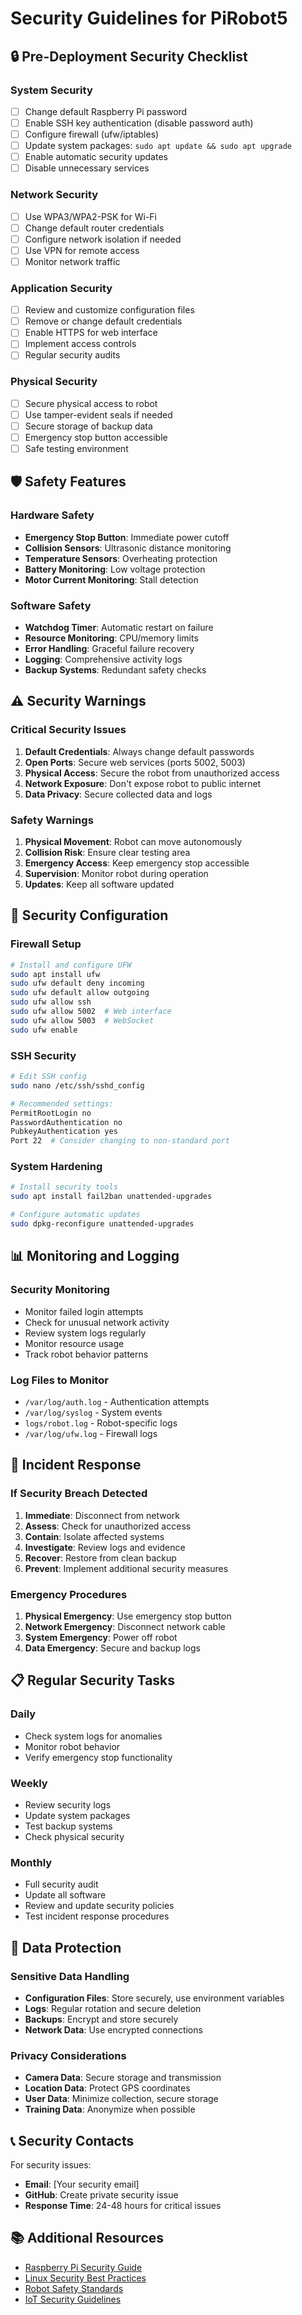 # Security Guidelines for PiRobot5

## 🔒 Pre-Deployment Security Checklist

### System Security
- [ ] Change default Raspberry Pi password
- [ ] Enable SSH key authentication (disable password auth)
- [ ] Configure firewall (ufw/iptables)
- [ ] Update system packages: `sudo apt update && sudo apt upgrade`
- [ ] Enable automatic security updates
- [ ] Disable unnecessary services

### Network Security
- [ ] Use WPA3/WPA2-PSK for Wi-Fi
- [ ] Change default router credentials
- [ ] Configure network isolation if needed
- [ ] Use VPN for remote access
- [ ] Monitor network traffic

### Application Security
- [ ] Review and customize configuration files
- [ ] Remove or change default credentials
- [ ] Enable HTTPS for web interface
- [ ] Implement access controls
- [ ] Regular security audits

### Physical Security
- [ ] Secure physical access to robot
- [ ] Use tamper-evident seals if needed
- [ ] Secure storage of backup data
- [ ] Emergency stop button accessible
- [ ] Safe testing environment

## 🛡️ Safety Features

### Hardware Safety
- **Emergency Stop Button**: Immediate power cutoff
- **Collision Sensors**: Ultrasonic distance monitoring
- **Temperature Sensors**: Overheating protection
- **Battery Monitoring**: Low voltage protection
- **Motor Current Monitoring**: Stall detection

### Software Safety
- **Watchdog Timer**: Automatic restart on failure
- **Resource Monitoring**: CPU/memory limits
- **Error Handling**: Graceful failure recovery
- **Logging**: Comprehensive activity logs
- **Backup Systems**: Redundant safety checks

## ⚠️ Security Warnings

### Critical Security Issues
1. **Default Credentials**: Always change default passwords
2. **Open Ports**: Secure web services (ports 5002, 5003)
3. **Physical Access**: Secure the robot from unauthorized access
4. **Network Exposure**: Don't expose robot to public internet
5. **Data Privacy**: Secure collected data and logs

### Safety Warnings
1. **Physical Movement**: Robot can move autonomously
2. **Collision Risk**: Ensure clear testing area
3. **Emergency Access**: Keep emergency stop accessible
4. **Supervision**: Monitor robot during operation
5. **Updates**: Keep all software updated

## 🔧 Security Configuration

### Firewall Setup
```bash
# Install and configure UFW
sudo apt install ufw
sudo ufw default deny incoming
sudo ufw default allow outgoing
sudo ufw allow ssh
sudo ufw allow 5002  # Web interface
sudo ufw allow 5003  # WebSocket
sudo ufw enable
```

### SSH Security
```bash
# Edit SSH config
sudo nano /etc/ssh/sshd_config

# Recommended settings:
PermitRootLogin no
PasswordAuthentication no
PubkeyAuthentication yes
Port 22  # Consider changing to non-standard port
```

### System Hardening
```bash
# Install security tools
sudo apt install fail2ban unattended-upgrades

# Configure automatic updates
sudo dpkg-reconfigure unattended-upgrades
```

## 📊 Monitoring and Logging

### Security Monitoring
- Monitor failed login attempts
- Check for unusual network activity
- Review system logs regularly
- Monitor resource usage
- Track robot behavior patterns

### Log Files to Monitor
- `/var/log/auth.log` - Authentication attempts
- `/var/log/syslog` - System events
- `logs/robot.log` - Robot-specific logs
- `/var/log/ufw.log` - Firewall logs

## 🚨 Incident Response

### If Security Breach Detected
1. **Immediate**: Disconnect from network
2. **Assess**: Check for unauthorized access
3. **Contain**: Isolate affected systems
4. **Investigate**: Review logs and evidence
5. **Recover**: Restore from clean backup
6. **Prevent**: Implement additional security measures

### Emergency Procedures
1. **Physical Emergency**: Use emergency stop button
2. **Network Emergency**: Disconnect network cable
3. **System Emergency**: Power off robot
4. **Data Emergency**: Secure and backup logs

## 📋 Regular Security Tasks

### Daily
- Check system logs for anomalies
- Monitor robot behavior
- Verify emergency stop functionality

### Weekly
- Review security logs
- Update system packages
- Test backup systems
- Check physical security

### Monthly
- Full security audit
- Update all software
- Review and update security policies
- Test incident response procedures

## 🔐 Data Protection

### Sensitive Data Handling
- **Configuration Files**: Store securely, use environment variables
- **Logs**: Regular rotation and secure deletion
- **Backups**: Encrypt and store securely
- **Network Data**: Use encrypted connections

### Privacy Considerations
- **Camera Data**: Secure storage and transmission
- **Location Data**: Protect GPS coordinates
- **User Data**: Minimize collection, secure storage
- **Training Data**: Anonymize when possible

## 📞 Security Contacts

For security issues:
- **Email**: [Your security email]
- **GitHub**: Create private security issue
- **Response Time**: 24-48 hours for critical issues

## 📚 Additional Resources

- [Raspberry Pi Security Guide](https://www.raspberrypi.org/documentation/configuration/security.md)
- [Linux Security Best Practices](https://wiki.archlinux.org/title/Security)
- [Robot Safety Standards](https://www.iso.org/standard/51330.html)
- [IoT Security Guidelines](https://www.nist.gov/cyberframework)
